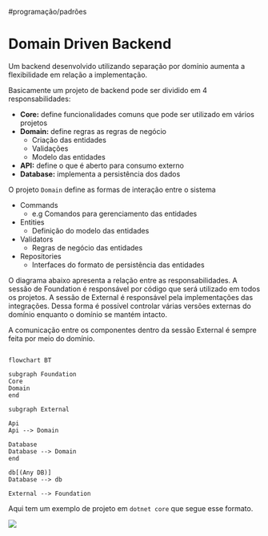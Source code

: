 #programação/padrões 

# Domain Driven Backend

Um backend desenvolvido utilizando separação por domínio aumenta a flexibilidade em relação a implementação.

Basicamente um projeto de backend pode ser dividido em 4 responsabilidades:

- **Core:** define funcionalidades comuns que pode ser utilizado em vários projetos
- **Domain:** define regras as regras de negócio
  - Criação das entidades
  - Validações
  - Modelo das entidades
- **API:** define o que é aberto para consumo externo
- **Database:** implementa a persistência dos dados

O projeto `Domain` define as formas de interação entre o sistema

- Commands
  - e.g Comandos para gerenciamento das entidades
- Entities
  - Definição do modelo das entidades
- Validators
  - Regras de negócio das entidades
- Repositories
  - Interfaces do formato de persistência das entidades

O diagrama abaixo apresenta a relação entre as responsabilidades. A sessão de Foundation é responsável por código que será utilizado em todos os projetos. A sessão de External é responsável pela implementações das integrações. Dessa forma é possível controlar várias versões externas do domínio enquanto o domínio se mantém intacto.

A comunicação entre os componentes dentro da sessão External é sempre feita por meio do domínio.

```mermaid

flowchart BT

subgraph Foundation
Core
Domain
end

subgraph External

Api
Api --> Domain

Database
Database --> Domain
end

db[(Any DB)]
Database --> db

External --> Foundation

```

Aqui tem um exemplo de projeto em `dotnet core` que segue esse formato.

![](dotnet_backend_sample.png)